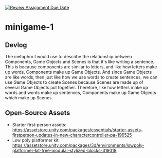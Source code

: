 [![Review Assignment Due Date](https://classroom.github.com/assets/deadline-readme-button-22041afd0340ce965d47ae6ef1cefeee28c7c493a6346c4f15d667ab976d596c.svg)](https://classroom.github.com/a/d-DorLAf)
# minigame-1
## Devlog
The metaphor I would use to describe the relationship between Components, Game Objects and Scenes is that it's like writing a sentence. This is because components are similar to letters, and like how letters make up words, Components make up Game Objects. And since Game Objects are like words, then just like how we use words to create sentences, we can use Game Objects to create Scenes because Scenes are made up of several Game Objects put together. Therefore, like how letters make up words and words make up sentences, Components make up Game Objects which make up Scenes.
## Open-Source Assets
- Starter first-person assets: https://assetstore.unity.com/packages/essentials/starter-assets-firstperson-updates-in-new-charactercontroller-pa-196525
- Low poly platformer kit: https://assetstore.unity.com/packages/3d/environments/lowpoly-platformer-kit-free-modular-stylized-blocks-319018 
